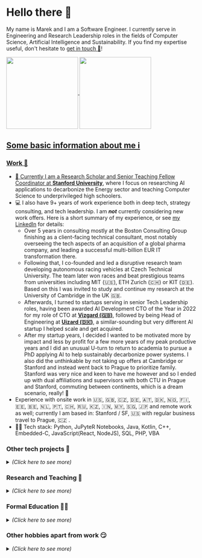 # Hello there 👋

My name is Marek and I am a Software Engineer. I currently serve in Engineering and Research Leadership roles in the fields of Computer Science, Artificial Intelligence and Sustainability. If you find my expertise useful, don't hesitate to [get in touch 📨](mailto:marek.miltner@cvut.cz)!

<a href="https://github.com/Plavit">
  <img align="center" height="190" src="https://github-readme-stats-git-master.plavit.vercel.app/api?username=Plavit&count_private=true&show_icons=true&include_all_commits=true&cache_seconds=7200" />
</a>

<!--
Unused original GitHub Readme stats:
<a href="https://github.com/Plavit">
  <img align="center" height="190" src="https://github-readme-stats.vercel.app/api?username=Plavit&count_private=true&show_icons=false&include_all_commits=true&cache_seconds=7200" />
<!-- -->

<!-- TODO fix
<a href="https://github.com/Plavit">
  <img align="center" height="190" src="https://github-readme-stats.vercel.app/api/top-langs?username=Plavit&langs_count=10&layout=compact&include_all_commits=true&cache_seconds=14400" />
</a>
-->

<!--
Unused custom GitHub Readme stats:-->
<a href="https://github.com/Plavit">
  <img align="center" height="190" src="https://github-readme-stats-git-master.plavit.vercel.app/api/top-langs?username=Plavit&langs_count=10&layout=compact&include_all_commits=false&cache_seconds=14400" />


<!--
GitHub Readme stats from: https://github.com/anuraghazra/github-readme-stats
-->

## Some basic information about me ℹ
### Work 💼
- 🤖 Currently I am a Research Scholar and Senior Teaching Fellow Coordinator at [__Stanford University__](https://profiles.stanford.edu/marek-miltner), where I focus on researching AI applications to decarbonize the Energy sector and teaching Computer Science to underprivileged high schoolers. 
- 💻 I also have 9+ years of work experience both in deep tech, strategy consulting, and tech leadership. I am ***not*** currently considering new work offers<!--, [let me know your proposals 💌](mailto:marek.szeles@eforce.cvut.cz)-->. Here is a short summary of my experience, or see [my LinkedIn](https://www.linkedin.com/in/marek-szeles/) for details:
   - Over 5 years in consulting mostly at the Boston Consulting Group finishing as a client-facing technical consultant, most notably overseeing the tech aspects of an acquisition of a global pharma company, and leading a successful multi-billion EUR IT transformation there.
   - Following that, I co-founded and led a disruptive research team developing autonomous racing vehicles at Czech Technical University. The team later won races and beat prestigious teams from universities including MIT (🇺🇸), ETH Zurich (🇨🇭) or KIT (🇩🇪). Based on this I was invited to study and continue my research at the University of Cambridge in the UK 🇬🇧.
   - Afterwards, I turned to startups serving in senior Tech Leadership roles, having been awarded AI Development CTO of the Year in 2022 for my role of CTO at [__Vizgard (🇬🇧)__](https://www.vizgard.com), followed by being Head of Engineering at [__Uizard (🇩🇰)__](https://www.uizard.io), a similar-sounding but very different AI startup I helped scale and get acquired.
   - After my startup years, I decided I wanted to be motivated more by impact and less by profit for a few more years of my peak productive years and I did an unusual U-turn to return to academia to pursue a PhD applying AI to help sustainably decarbonize power systems. I also did the unthinkable by not taking up offers at Cambridge or Stanford and instead went back to Prague to prioritize family. Stanford was very nice and keen to have me however and so I ended up with dual affiliations and supervisors with both CTU in Prague and Stanford, commuting between continents, which is a dream scenario, really! 🙌
- Experience with onsite work in 🇺🇸, 🇬🇧, 🇨🇿, 🇩🇪, 🇦🇹, 🇩🇰, 🇳🇴, 🇫🇮, 🇪🇪, 🇧🇪, 🇳🇱, 🇵🇹, 🇨🇭, 🇷🇺, 🇰🇿, 🇮🇳, 🇲🇾, 🇸🇬, 🇯🇵 and remote work as well; currently I am based in: Stanford / SF, 🇺🇸 with regular business travel to Prague, 🇨🇿  <!---->. <!-- TODO add CV sometime -->
- 👨‍💻 Tech stack: Python, JuPyteR Notebooks, Java, Kotlin, C++, Embedded-C, JavaScript(React, NodeJS), SQL, PHP, VBA


<h3> Other tech projects 👀 </h3>

<details>
<summary><i>(Click here to see more)</i></summary>
  
- 🙏 I am an avid member of the Open Source Software community. Highlighted projects I contributed to: 
   - [🏢 Dashboard for comparing eGovernment levels in different countries (Python)](https://github.com/Plavit/eGovernment-index-dashboard-international)
   - [🎖 A military tactical symbol framework and generator (Javascript)](https://github.com/Military-Tactical-Graphics/)
   - [🚨 An autonomous vehicle racing simulator (C++)](https://github.com/FS-Driverless/Formula-Student-Driverless-Simulator)
- 💪 As a big fan of agile innovation, I have successfully competed at several hackathons, feel free to [check out my DevPost portfolio as well](https://devpost.com/marekszeles) if interested.
- 🏎 What I am most proud of: I founded and led a team of students that built the first autonomous racecar in my country! [Check it out - eForce Driverless at Czech Technical University](https://eforce.cvut.cz/en/driverless/)
</details>

<h3> Research and Teaching 🧪 </h3>

<details>
<summary><i>(Click here to see more)</i></summary>
  
- 🔬Although it is not my primary focus at the moment, I am a published author and you can find my research on [Google Scholar](https://scholar.google.cz/citations?user=da4SgH8AAAAJ&hl=cs&oi=ao). My research affiliations are as follows:
   - 2023-present: [LIMESS (CTU)](https://limess-lab.com/); AI for Sustainable Energy and Mobility Systems
   - 2023-present: [Stanford Sustainable Systems Lab (S3L)](https://ramr.sites.stanford.edu/); AI for Sustainable Energy
   - 2021-2022: [GAEIA (Stanford)](https://humanrights.stanford.edu/); AI for Sustainability
   - 2020-2021: [CUSPE (Cambridge)](http://www.cuspe.org/); Technology Policy
   - 2018-2020: [TRACE LAB (CTU, KU Leuven, Cambridge)](https://www.trace-lab.com/); Autonomous Driving
   - 2016-2018: [STILL (Czech Technical University)](http://still.felk.cvut.cz/members.html); Software Quality  
- 👨‍🏫 I love teaching! I have already taught several courses at university level in the past 5 years:
   - CEE 272T: SmartGrids and Advanced Power Systems Seminar Guest Lecturer (Stanford University, Winter 24)
   - CS105: CS Teaching Fellow Coordinator and Technical Expert (Stanford University, Winter 24)
   - B6B36RSP: Software Project Management Teaching Fellow (Czech Technical University, Winter 24)
   - CS106A CIP: Python Senior Section Leader; Sustainable AI Lecturer (Stanford University, Spring 24)
   - CS105: CS Teaching Fellow Coordinator (Stanford University, Winter 23)
   - CS105: CS Senior Section Leader (Stanford University, Winter 23)
   - CS106A CIP: Python Senior Section Leader (Stanford University, Spring 23)
   - B6B36TS1: Software Quality Teaching Fellow (Czech Technical University, Spring 23)
   - CS105: CS Senior Section Leader (Stanford University, Winter 22)
   - B6B36RSP: Software Project Management Teaching Fellow (Czech Technical University, Spring 22)
   - CMDIGN: AI for Digital Procurement Lecturer (University of Chemistry and Technology, Winter 21)
   - CS106A CIP: Python Senior Section Leader; Teacher Mentor (Stanford University, Spring 21)
   - CS50: Python Seminar Mentor (Harvard University, Winter 20)
   - CS106A CIP: Python Section Leader (Stanford University, Spring 20)
   - B6B36PJC: C/C++ Programming Teaching Fellow (Czech Technical University, Winter 19)
   - B6B36TS1: Software Quality Teaching Fellow (Czech Technical University, Spring 19)

</details>

<h3> Formal Education 👨‍🎓 </h3>

<details>
<summary><i>(Click here to see more)</i></summary>
  
- 👨‍🔬 I contributed as a PhD-level researcher at Stanford, Cambridge and Czech Technical University, see my profile on [Google Scholar](https://scholar.google.cz/citations?user=da4SgH8AAAAJ&hl=cs&oi=ao).
- 🏫 I finished studying MPhil in Technology Policy at University of Cambridge, Judge Business School. There, I served as a full committee member for the [Artificial Intelliegence society](http://cuai.org.uk/committee/).
- 🎓 I have graduated with an Engineering degree (Ing./MEng Summa Cum Laude) in Software Engineering, Artificial Intelligence and Innovation Management from Czech Technical University.

<!--
  - My Bachelor Thesis concerns the potential expansion of a racecar business through a custom Augmented Reality (AR) app, you can find the thesis *here* and the app repo *here*
  - My Engineer's Diploma Thesis covers how I created the first Czech custom fully autonomous vehicle, thesis can be found *here* and the research team repos still live on *here*
-->
- 👨‍💼 I also hold an MBA from Quantic School of Business and Technology


</details>

<h3> Other hobbies apart from work 😏</h3>

<details>
<summary><i>(Click here to see more)</i></summary>
  
- 🎭 I enjoy amateur theatre, reading and ballroom dancing, although I did not have enough time to dedicate to it as of late.
- 🎢 As a fan of thrills, my ideal teambuilding exercise involves GoKarts, Rollercoasters or a climbing wall!
- 🧑‍🎓 I love teaching as a way to reconnect with talent that is just starting out, and have even mentored impressive individuals to give back to society and help them achieve new heights. If you are an up and coming, ambitious student or young professional, don't hesitate to reach out and start a conversation!
<!--- 🎮 Lately I got back into gaming to take my mind off work in my free time, especially recing simulations - here is my PlayStation profile:

  ![img](https://card.psnprofiles.com/2/plavit.png)-->

</details>



<!--
**Plavit/Plavit** is a ✨ _special_ ✨ repository because its `README.md` (this file) appears on your GitHub profile.

Here are some ideas to get you started:

- 🔭 I’m currently working on ...
- 🌱 I’m currently learning ...
- 👯 I’m looking to collaborate on ...
- 🤔 I’m looking for help with ...
- 💬 Ask me about ...
- 📫 How to reach me: ...
- 😄 Pronouns: ...
- ⚡ Fun fact: ...
-->
